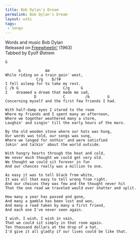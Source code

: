 ```yaml
---
title: Bob Dylan's Dream
permalink: Bob Dylan's Dream
layout: wiki
tags:
 - Songs
---
```


Words and music Bob Dylan  
Released on [Freewheelin'](/wiki/Freewheelin' "wikilink") (1963)  
Tabbed by Eyolf Østrem

    G

          G           Am
    While riding on a train goin' west,
                  C/g    D/f#
    I fell asleep for to take my rest.
    C /b G                    C/g     G
    I    dreamed a dream that made me sad,
                 D            C         /b        G
    Concerning myself and the first few friends I had.

    With half-damp eyes I stared to the room
    Where my friends and I spent many an afternoon,
    Where we together weathered many a storm,
    Laughin' and singin' till the early hours of the morn.

    By the old wooden stove where our hats was hung,
    Our words was told, our songs was sung,
    Where we longed for nothin' and were satisfied
    Jokin' and talkin' about the world outside.

    With hungry hearts through the heat and cold,
    We never much thought we could get very old.
    We thought we could sit forever in fun
    And our chances really was a million to one.

    As easy it was to tell black from white,
    It was all that easy to tell wrong from right.
    And our choices they was few and the thought never hit
    That the one road we traveled would ever shatter and split.

    How many a year has passed and gone,
    And many a gamble has been lost and won,
    And many a road taken by many a first friend,
    And each one I've never seen again.

    I wish, I wish, I wish in vain,
    That we could sit simply in that room again.
    Ten thousand dollars at the drop of a hat,
    I'd give it all gladly if our lives could be like that.

